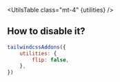 <script>
	import UtilsTable from '$lib/UtilsTable.svelte'
	import { cssTransformValue } from '$utils/cssTransformValue'
	const utilities = {
		'.flip': {
			'--tw-scale-x': '-1',
			'--tw-scale-y': '-1',
			'transform': cssTransformValue,
		},
		'.flip-x': {
			'--tw-scale-x': '-1',
			'transform': cssTransformValue,
		},
		'.flip-y': {
			'--tw-scale-y': '-1',
			'transform': cssTransformValue,
		},
	}
</script>

<UtilsTable class="mt-4" {utilities} />

## How to disable it?

```js
tailwindcssAddons({
	utilities: {
		flip: false,
	},
})
```
